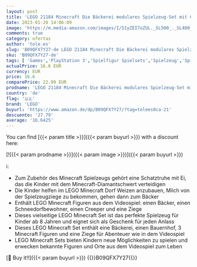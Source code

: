 ```yaml
---
layout: post
title: 'LEGO 21184 Minecraft Die Bäckerei modulares Spielzeug-Set mit Creeper- und Ziege-Figur  Konstruktionsspielzeug für Kinder ab 8 Jahre'
date: 2023-01-20 14:06:09
image: 'https://m.media-amazon.com/images/I/51yZEI7oZUL._SL500_._SL400_.jpg'
comments: true
category: ofertas
author: 'tole.es'
slug: 'B09QFX7Y27-de LEGO 21184 Minecraft Die Bäckerei modulares Spielzeug-Set...'
sku: 'B09QFX7Y27-de'
tags: [ 'Games','PlayStation 3','Spielfigur Spielsets','Spielzeug','Spielzeugfiguren & Spielsets','Veraltete Systeme & Micro-Konsolen','Veraltete Systeme: PlayStation','lego','🇩🇪', ]
actualPrice: 16.6 EUR
currency: EUR
price: 16.6
comparePrice: 22.99 EUR
prodname: 'LEGO 21184 Minecraft Die Bäckerei modulares Spielzeug-Set mit Creeper- und Ziege-Figur  Konstruktionsspielzeug für Kinder ab 8 Jahre'
country: 'de'
flag: '🇩🇪'
brand: 'LEGO'
buyurl: 'https://www.amazon.de/dp/B09QFX7Y27/?tag=tolees0ca-21'
descuento: '27.79'
average: '16.6425'
---
```


You can find [{{< param title >}}]({{< param buyurl >}}) with a discount here:

[![{{< param prodname >}}]({{< param image >}})]({{< param buyurl >}})

ℹ️:

- Zum Zubehör des Minecraft Spielzeugs gehört eine Schatztruhe mit Ei, das die Kinder mit dem Minecraft-Diamantschwert verteidigen
- Die Kinder helfen im LEGO Minecraft Dorf Weizen anzubauen, Milch von der Spielzeugziege zu bekommen, gehen dann zum Bäcker
- Enthält LEGO Minecraft Figuren aus dem Videospiel: einen Bäcker, einen Schneedorfbewohner, einen Creeper und eine Ziege
- Dieses vielseitige LEGO Minecraft Set ist das perfekte Spielzeug für Kinder ab 8 Jahren und eignet sich als Geschenk für jeden Anlass
- Dieses LEGO Minecraft Set enthält eine Bäckerei, einen Bauernhof, 3 Minecraft Figuren und eine Ziege für Abenteuer wie in dem Videospiel
- LEGO Minecraft Sets bieten Kindern neue Möglichkeiten zu spielen und erwecken bekannte Figuren und Orte aus dem Videospiel zum Leben

[🛒 Buy it!!]({{< param buyurl >}})
{{<world>}}B09QFX7Y27{{</world>}}
